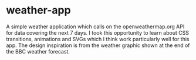 # weather-app

A simple weather application which calls on the openweathermap.org API for data covering the next 7 days. I took this opportunity to learn about CSS transitions, animations and SVGs which I think work particularly well for this app. The design inspiration is from the weather graphic shown at the end of the BBC weather forecast.

